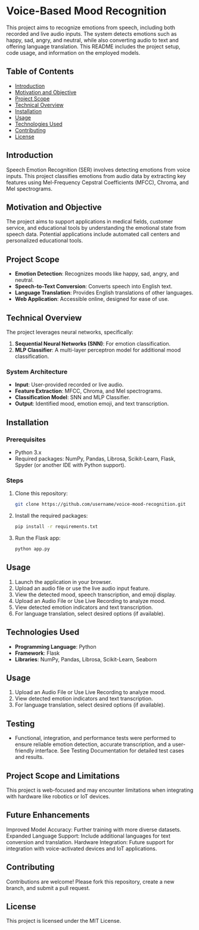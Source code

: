 # Voice-Based Mood Recognition

This project aims to recognize emotions from speech, including both recorded and live audio inputs. The system detects emotions such as happy, sad, angry, and neutral, while also converting audio to text and offering language translation. This README includes the project setup, code usage, and information on the employed models.

## Table of Contents
- [Introduction](#introduction)
- [Motivation and Objective](#motivation-and-objective)
- [Project Scope](#project-scope)
- [Technical Overview](#technical-overview)
- [Installation](#installation)
- [Usage](#usage)
- [Technologies Used](#technologies-used)
- [Contributing](#contributing)
- [License](#license)

## Introduction
Speech Emotion Recognition (SER) involves detecting emotions from voice inputs. This project classifies emotions from audio data by extracting key features using Mel-Frequency Cepstral Coefficients (MFCC), Chroma, and Mel spectrograms.

## Motivation and Objective
The project aims to support applications in medical fields, customer service, and educational tools by understanding the emotional state from speech data. Potential applications include automated call centers and personalized educational tools.

## Project Scope
- **Emotion Detection**: Recognizes moods like happy, sad, angry, and neutral.
- **Speech-to-Text Conversion**: Converts speech into English text.
- **Language Translation**: Provides English translations of other languages.
- **Web Application**: Accessible online, designed for ease of use.

## Technical Overview
The project leverages neural networks, specifically:
1. **Sequential Neural Networks (SNN)**: For emotion classification.
2. **MLP Classifier**: A multi-layer perceptron model for additional mood classification.

### System Architecture
- **Input**: User-provided recorded or live audio.
- **Feature Extraction**: MFCC, Chroma, and Mel spectrograms.
- **Classification Model**: SNN and MLP Classifier.
- **Output**: Identified mood, emotion emoji, and text transcription.

## Installation

### Prerequisites
- Python 3.x
- Required packages: NumPy, Pandas, Librosa, Scikit-Learn, Flask, Spyder (or another IDE with Python support).

### Steps
1. Clone this repository:
    ```bash
    git clone https://github.com/username/voice-mood-recognition.git
    ```
2. Install the required packages:
    ```bash
    pip install -r requirements.txt
    ```
3. Run the Flask app:
    ```bash
    python app.py
    ```

## Usage
1. Launch the application in your browser.
2. Upload an audio file or use the live audio input feature.
3. View the detected mood, speech transcription, and emoji display.
4.  Upload an Audio File or Use Live Recording to analyze mood.
5. View detected emotion indicators and text transcription.
6. For language translation, select desired options (if available).

## Technologies Used
- **Programming Language**: Python
- **Framework**: Flask
- **Libraries**: NumPy, Pandas, Librosa, Scikit-Learn, Seaborn

## Usage
1. Upload an Audio File or Use Live Recording to analyze mood.
2. View detected emotion indicators and text transcription.
3. For language translation, select desired options (if available).

## Testing
- Functional, integration, and performance tests were performed to ensure reliable emotion detection, accurate transcription, and a user-friendly interface. See Testing Documentation for detailed test cases and results.

## Project Scope and Limitations
This project is web-focused and may encounter limitations when integrating with hardware like robotics or IoT devices.

## Future Enhancements
Improved Model Accuracy: Further training with more diverse datasets.
Expanded Language Support: Include additional languages for text conversion and translation.
Hardware Integration: Future support for integration with voice-activated devices and IoT applications.

## Contributing
Contributions are welcome! Please fork this repository, create a new branch, and submit a pull request.

## License
This project is licensed under the MIT License.

